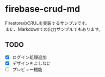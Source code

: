 # firebase-crud-md
FirestoreのCRULを実装するサンプルです。  
また、Markdownでの出力サンプルでもあります。

## TODO
- [x] ログイン処理追加
- [x] デザインをよしなに
- [ ] プレビュー機能
